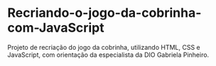 # Recriando-o-jogo-da-cobrinha-com-JavaScript
Projeto de recriação do jogo da cobrinha, utilizando HTML, CSS e JavaScript, com orientação da especialista da DIO Gabriela Pinheiro.
